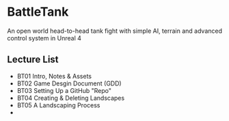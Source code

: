 # BattleTank
An open world head-to-head tank fight with simple AI, terrain and advanced control system in Unreal 4

## Lecture List
* BT01 Intro, Notes & Assets
* BT02 Game Desgin Document (GDD)
* BT03 Setting Up a GitHub "Repo"
* BT04 Creating & Deleting Landscapes
* BT05 A Landscaping Process
*